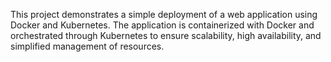 This project demonstrates a simple deployment of a web application using Docker and Kubernetes. The application is containerized with Docker and orchestrated through Kubernetes to ensure scalability, high availability, and simplified management of resources.
